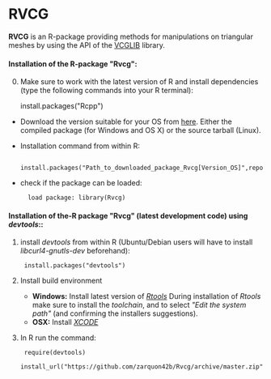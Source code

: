 RVCG
====
__RVCG__ is an R-package providing methods for manipulations on triangular meshes by using the API of the [VCGLIB]( http://vcg.isti.cnr.it/~cignoni/newvcglib/html/) library.

#### Installation of the R-package "Rvcg": ####
   0. Make sure to work with the latest version of R and install dependencies (type the following commands into your R terminal): 
               
        install.packages("Rcpp")


* Download the version suitable for your OS from [here](https://github.com/zarquon42b/Rvcg/releases/). 
   Either the compiled package (for Windows and OS X) or the source tarball (Linux).

* Installation command from within R: 
   
        install.packages("Path_to_downloaded_package_Rvcg[Version_OS]",repos=NULL)

* check if the package can be loaded:
        
        load package: library(Rvcg)

#### Installation of the-R package "Rvcg" (latest development code) using *devtools*:: ####


1. install *devtools* from within R (Ubuntu/Debian users will have to install *libcurl4-gnutls-dev* beforehand):

        install.packages("devtools")

2. Install build environment
    * **Windows:** Install latest version of *[Rtools](http://cran.r-project.org/bin/windows/Rtools)*
During installation of *Rtools* make sure to install the *toolchain*, and to select *"Edit the system path"* (and confirming the installers suggestions).
    * **OSX:** Install *[XCODE](https://developer.apple.com/xcode/)*

3. In R run the command:
        
        require(devtools)
        install_url("https://github.com/zarquon42b/Rvcg/archive/master.zip")
    